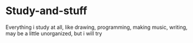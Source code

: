 # Study-and-stuff
Everything i study at all, like drawing, programming, making music, writing, may be a little unorganized, but i will try
